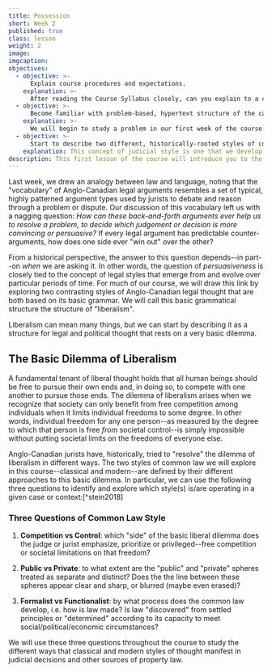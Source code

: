```yaml
---
title: Possession
short: Week 2
published: true
class: lesson
weight: 2
image: 
imgcaption:  
objectives:
  - objective: >-
      Explain course procedures and expectations.
    explanation: >-
      After reading the Course Syllabus closely, can you explain to a classmate who might have missed this first week the key information they will need in order to navigate the course?
  - objective: >-
      Become familiar with problem-based, hypertext structure of the casebook and the course readings. 
    explanation: >-
      We will begin to study a problem in our first week of the course. Consider how this approach, along with the linked structure of the reading materials, is designed to help you explore and develop a critical analysis of the readings. 
  - objective: >-
      Start to describe two different, historically-rooted styles of common law reasoning.
    explanation: This concept of judicial style is one that we develop and will use throughout the course. This week, you will be asked to start comparing two different styles in Harrison v Carswell and to discuss the implications of their differences.  
description: This first lesson of the course will introduce you to the course structure and syllabus and help you to get started working with our problem-based learning model.
---
```


Last week, we drew an analogy between law and language, noting that the "vocabulary" of Anglo-Canadian legal arguments resembles a set of typical, highly patterned argument types used by jurists to debate and reason through a problem or dispute. Our discussion of this vocabulary left us with a nagging question: *How can these back-and-forth arguments ever help us to resolve a problem, to decide which judgement or decision is more convincing or persuasive?* If every legal argument has predictable counter-arguments, how does one side ever "win out" over the other?

From a historical perspective, the answer to this question depends--in part--on *when* we are asking it. In other words, the question of *persuasiveness* is closely tied to the concept of legal styles that emerge from and evolve over particular periods of time. For much of our course, we will draw this link by exploring two contrasting styles of Anglo-Canadian legal thought that are both based on its basic grammar. We will call this basic grammatical structure the structure of "liberalism".  

Liberalism can mean many things, but we can start by describing it as a structure for legal and political thought that rests on a very basic dilemma.

## The Basic Dilemma of Liberalism

A fundamental tenant of liberal thought holds that all human beings should be free to pursue their own ends and, in doing so, to compete with one another to pursue those ends. The dilemma of liberalism arises when we recognize that society can only benefit from free competition among individuals when it limits individual freedoms to some degree. In other words, individual freedom for any one person--as measured by the degree to which that person is free *from* societal control--is simply impossible without putting societal limits on the freedoms of everyone else.

Anglo-Canadian jurists have, historically, tried to "resolve" the dilemma of liberalism in different ways. The two styles of common law we will explore in this course--classical and modern--are defined by their different approaches to this basic dilemma. In particular, we can use the following three questions to identify and explore which style(s) is/are operating in a given case or context:[^stein2018]

### Three Questions of Common Law Style

1. **Competition vs Control**: which "side" of the basic liberal dilemma does the judge or jurist emphasize, prioritize or privileged--free competition or societal limitations on that freedom?

2. **Public vs Private**: to what extent are the "public" and "private" spheres treated as separate and distinct? Does the the line between these spheres appear clear and sharp, or blurred (maybe even erased)? 

3. **Formalist vs Functionalist**: by what process does the common law develop, i.e. how is law made? Is law "discovered" from settled principles or "determined" according to its capacity to meet social/political/economic circumstances? 

We will use these three questions throughout the course to study the different ways that classical and modern styles of thought manifest in judicial decisions and other sources of property law.

